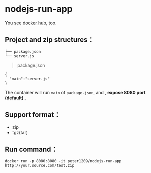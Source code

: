 nodejs-run-app
================

You see [docker hub](https://hub.docker.com/r/peter1209/nodejs-run-app/), too.

## Project and zip structures：
```
├── package.json
└── server.js
```
> package.json
```
{
  "main":"server.js"
}
```

The container will run `main` of `package.json`, and , **expose 8080 port (default)**..

## Support format：

* zip
* tgz(tar)

## Run command：
```
docker run -p 8080:8080 -it peter1209/nodejs-run-app http://your.source.com/test.zip
```

